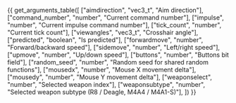 {{ get_arguments_table([
    ["aimdirection",    "vec3_t",   "Aim direction"],
    ["command_number",  "number",   "Current command number"],
    ["impulse",         "number",   "Current impulse command number"],
    ["tick_count",      "number",   "Current tick count"],
    ["viewangles",      "vec3_t",   "Crosshair angle"],
    ["predicted",       "boolean",  "Is predicted"],
    ["forwardmove",     "number",   "Forward/backward speed"],
    ["sidemove",        "number",   "Left/right speed"],
    ["upmove",          "number",   "Up/down speed"],
    ["buttons",         "number",   "Buttons bit field"],
    ["random_seed",     "number",   "Random seed for shared random functions"],
    ["mousedx",         "number",   "Mouse X movement delta"],
    ["mousedy",         "number",   "Mouse Y movement delta"],
    ["weaponselect",    "number",   "Selected weapon index"],
    ["weaponsubtype",   "number",   "Selected weapon subtype (R8 / Deagle, M4A4 / M4A1-S)"],
]) }}